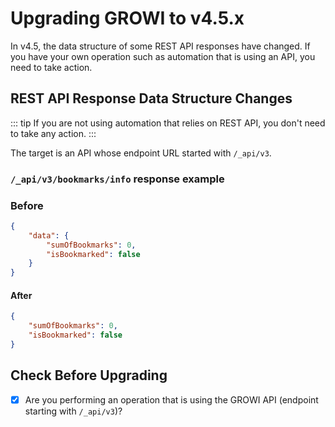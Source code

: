 # Upgrading GROWI to v4.5.x

In v4.5, the data structure of some REST API responses have changed.
If you have your own operation such as automation that is using an API, you need to take action.



## REST API Response Data Structure Changes

::: tip
If you are not using automation that relies on REST API, you don't need to take any action.
:::

The target is an API whose endpoint URL started with `/_api/v3`.

### `/_api/v3/bookmarks/info` response example

### Before

```json
{
    "data": {
        "sumOfBookmarks": 0,
        "isBookmarked": false
    }
}
```

#### After

```json
{
    "sumOfBookmarks": 0,
    "isBookmarked": false
}
```



## Check Before Upgrading

- [x] Are you performing an operation that is using the GROWI API (endpoint starting with `/_api/v3`)?
